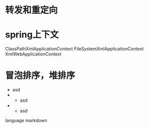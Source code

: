 # 转发和重定向
# spring上下文
ClassPathXmlApplicationContext
FileSystemXmlApplicationContext
XmlWebApplicationContext
# 冒泡排序，堆排序
- asd
- - asd
- - asd

language markdown
